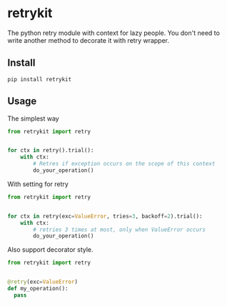 # retrykit

The python retry module with context for lazy people.  You don't need to write another method to decorate it with retry wrapper.  
## Install

`pip install retrykit`


## Usage

The simplest way

```py
from retrykit import retry


for ctx in retry().trial():
    with ctx:
        # Retres if exception occurs on the scope of this context
        do_your_operation()

```

With setting for retry

```py
from retrykit import retry


for ctx in retry(exc=ValueError, tries=3, backoff=2).trial():
    with ctx:
        # retries 3 times at most, only when ValueError occurs
        do_your_operation()
```

Also support decorator style.

```py
from retrykit import retry


@retry(exc=ValueError)
def my_operation():
  pass

```
